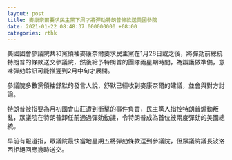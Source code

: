 ```yaml
---
layout: post
title: 麥康奈爾要求民主黨下周才將彈劾特朗普條款送美國參院
date: 2021-01-22 08:48:37.000000000 +08:00
categories: rthk
---
```


美國國會參議院共和黨領袖麥康奈爾要求民主黨在1月28日或之後，將彈劾前總統特朗普的條款送交參議院，然後給予特朗普的團隊兩星期時間，為辯護做準備，意味彈劾聆訊可能推遲到2月中旬才展開。

參議院多數黨領袖舒默的發言人說，舒默已經收到麥康奈爾的建議，並會與對方討論。

特朗普被指要為月初國會山莊遭到衝擊的事件負責，民主黨人指控特朗普煽動叛亂，眾議院在特朗普卸任前通過彈劾動議，令特朗普成為首位被兩度彈劾的美國總統。

早前有報道指，眾議院最快當地星期五將彈劾條款送到參議院，但眾議院議長波洛西拒絕回應幾時送交。
